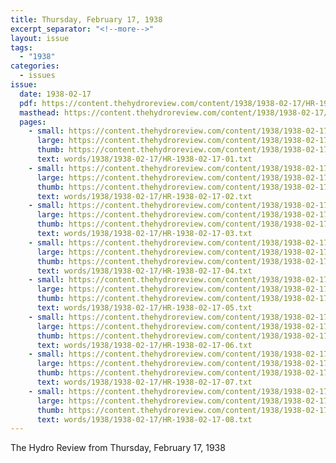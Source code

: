 ```yaml
---
title: Thursday, February 17, 1938
excerpt_separator: "<!--more-->"
layout: issue
tags:
  - "1938"
categories:
  - issues
issue:
  date: 1938-02-17
  pdf: https://content.thehydroreview.com/content/1938/1938-02-17/HR-1938-02-17.pdf
  masthead: https://content.thehydroreview.com/content/1938/1938-02-17/masthead/HR-1938-02-17.jpg
  pages:
    - small: https://content.thehydroreview.com/content/1938/1938-02-17/small/HR-1938-02-17-01.jpg
      large: https://content.thehydroreview.com/content/1938/1938-02-17/large/HR-1938-02-17-01.jpg
      thumb: https://content.thehydroreview.com/content/1938/1938-02-17/thumbnails/HR-1938-02-17-01.jpg
      text: words/1938/1938-02-17/HR-1938-02-17-01.txt
    - small: https://content.thehydroreview.com/content/1938/1938-02-17/small/HR-1938-02-17-02.jpg
      large: https://content.thehydroreview.com/content/1938/1938-02-17/large/HR-1938-02-17-02.jpg
      thumb: https://content.thehydroreview.com/content/1938/1938-02-17/thumbnails/HR-1938-02-17-02.jpg
      text: words/1938/1938-02-17/HR-1938-02-17-02.txt
    - small: https://content.thehydroreview.com/content/1938/1938-02-17/small/HR-1938-02-17-03.jpg
      large: https://content.thehydroreview.com/content/1938/1938-02-17/large/HR-1938-02-17-03.jpg
      thumb: https://content.thehydroreview.com/content/1938/1938-02-17/thumbnails/HR-1938-02-17-03.jpg
      text: words/1938/1938-02-17/HR-1938-02-17-03.txt
    - small: https://content.thehydroreview.com/content/1938/1938-02-17/small/HR-1938-02-17-04.jpg
      large: https://content.thehydroreview.com/content/1938/1938-02-17/large/HR-1938-02-17-04.jpg
      thumb: https://content.thehydroreview.com/content/1938/1938-02-17/thumbnails/HR-1938-02-17-04.jpg
      text: words/1938/1938-02-17/HR-1938-02-17-04.txt
    - small: https://content.thehydroreview.com/content/1938/1938-02-17/small/HR-1938-02-17-05.jpg
      large: https://content.thehydroreview.com/content/1938/1938-02-17/large/HR-1938-02-17-05.jpg
      thumb: https://content.thehydroreview.com/content/1938/1938-02-17/thumbnails/HR-1938-02-17-05.jpg
      text: words/1938/1938-02-17/HR-1938-02-17-05.txt
    - small: https://content.thehydroreview.com/content/1938/1938-02-17/small/HR-1938-02-17-06.jpg
      large: https://content.thehydroreview.com/content/1938/1938-02-17/large/HR-1938-02-17-06.jpg
      thumb: https://content.thehydroreview.com/content/1938/1938-02-17/thumbnails/HR-1938-02-17-06.jpg
      text: words/1938/1938-02-17/HR-1938-02-17-06.txt
    - small: https://content.thehydroreview.com/content/1938/1938-02-17/small/HR-1938-02-17-07.jpg
      large: https://content.thehydroreview.com/content/1938/1938-02-17/large/HR-1938-02-17-07.jpg
      thumb: https://content.thehydroreview.com/content/1938/1938-02-17/thumbnails/HR-1938-02-17-07.jpg
      text: words/1938/1938-02-17/HR-1938-02-17-07.txt
    - small: https://content.thehydroreview.com/content/1938/1938-02-17/small/HR-1938-02-17-08.jpg
      large: https://content.thehydroreview.com/content/1938/1938-02-17/large/HR-1938-02-17-08.jpg
      thumb: https://content.thehydroreview.com/content/1938/1938-02-17/thumbnails/HR-1938-02-17-08.jpg
      text: words/1938/1938-02-17/HR-1938-02-17-08.txt
---
```


The Hydro Review from Thursday, February 17, 1938

<!--more-->

